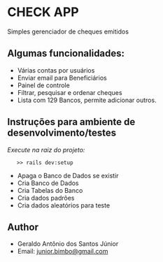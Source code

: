 # CHECK APP

Simples gerenciador de cheques emitidos

## Algumas funcionalidades:

* Várias contas por usuários
* Enviar email para Beneficiários
* Painel de controle
* Filtrar, pesquisar e ordenar cheques
* Lista com 129 Bancos, permite adicionar outros.

## Instruções para ambiente de desenvolvimento/testes

 _Execute na raiz do projeto:_
```
   >> rails dev:setup
```

* Apaga o Banco de Dados se existir
* Cria Banco de Dados
* Cria Tabelas do Banco
* Cria dados padrões
* Cria dados aleatórios para teste

## Author
 - Geraldo Antônio dos Santos Júnior
 - Email: junior.bimbo@gmail.com





